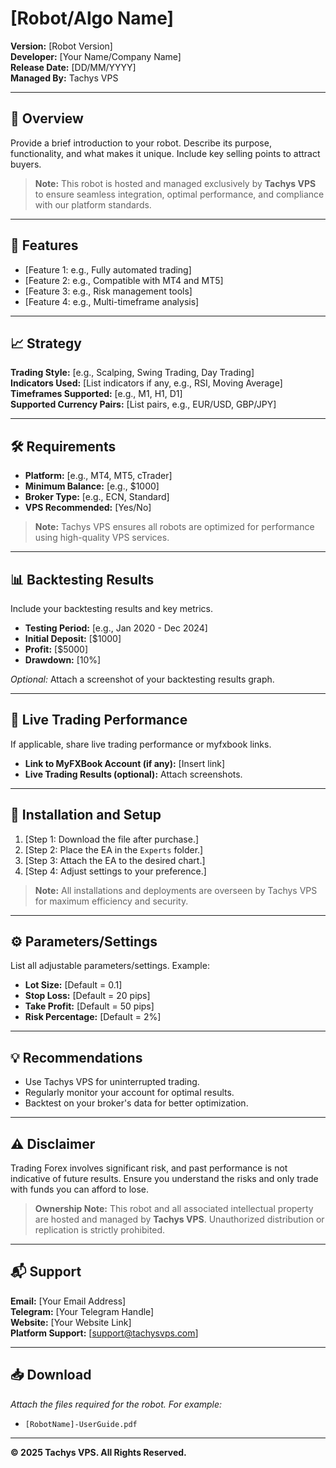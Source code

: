 # [Robot/Algo Name]
**Version:** [Robot Version]  
**Developer:** [Your Name/Company Name]  
**Release Date:** [DD/MM/YYYY]  
**Managed By:** Tachys VPS  

---

## 📄 Overview
Provide a brief introduction to your robot. Describe its purpose, functionality, and what makes it unique. Include key selling points to attract buyers.

> **Note:** This robot is hosted and managed exclusively by **Tachys VPS** to ensure seamless integration, optimal performance, and compliance with our platform standards.

---

## 🚀 Features
- [Feature 1: e.g., Fully automated trading]
- [Feature 2: e.g., Compatible with MT4 and MT5]
- [Feature 3: e.g., Risk management tools]
- [Feature 4: e.g., Multi-timeframe analysis]

---

## 📈 Strategy
**Trading Style:** [e.g., Scalping, Swing Trading, Day Trading]  
**Indicators Used:** [List indicators if any, e.g., RSI, Moving Average]  
**Timeframes Supported:** [e.g., M1, H1, D1]  
**Supported Currency Pairs:** [List pairs, e.g., EUR/USD, GBP/JPY]

---

## 🛠️ Requirements
- **Platform:** [e.g., MT4, MT5, cTrader]  
- **Minimum Balance:** [e.g., $1000]  
- **Broker Type:** [e.g., ECN, Standard]  
- **VPS Recommended:** [Yes/No]  

> **Note:** Tachys VPS ensures all robots are optimized for performance using high-quality VPS services.

---

## 📊 Backtesting Results
Include your backtesting results and key metrics.  
- **Testing Period:** [e.g., Jan 2020 - Dec 2024]  
- **Initial Deposit:** [$1000]  
- **Profit:** [$5000]  
- **Drawdown:** [10%]  

*Optional:* Attach a screenshot of your backtesting results graph.

---

## 💼 Live Trading Performance
If applicable, share live trading performance or myfxbook links.  
- **Link to MyFXBook Account (if any):** [Insert link]  
- **Live Trading Results (optional):** Attach screenshots.

---

## 🔧 Installation and Setup
1. [Step 1: Download the file after purchase.]  
2. [Step 2: Place the EA in the `Experts` folder.]  
3. [Step 3: Attach the EA to the desired chart.]  
4. [Step 4: Adjust settings to your preference.]  

> **Note:** All installations and deployments are overseen by Tachys VPS for maximum efficiency and security.

---

## ⚙️ Parameters/Settings
List all adjustable parameters/settings. Example:  
- **Lot Size:** [Default = 0.1]  
- **Stop Loss:** [Default = 20 pips]  
- **Take Profit:** [Default = 50 pips]  
- **Risk Percentage:** [Default = 2%]

---

## 💡 Recommendations
- Use Tachys VPS for uninterrupted trading.  
- Regularly monitor your account for optimal results.  
- Backtest on your broker's data for better optimization.

---

## ⚠️ Disclaimer
Trading Forex involves significant risk, and past performance is not indicative of future results. Ensure you understand the risks and only trade with funds you can afford to lose.  

> **Ownership Note:** This robot and all associated intellectual property are hosted and managed by **Tachys VPS**. Unauthorized distribution or replication is strictly prohibited.

---

## 📬 Support
**Email:** [Your Email Address]  
**Telegram:** [Your Telegram Handle]  
**Website:** [Your Website Link]  
**Platform Support:** [support@tachysvps.com]  

---

## 📥 Download
*Attach the files required for the robot. For example:*  
- `[RobotName]-UserGuide.pdf`  

---

**© 2025 Tachys VPS. All Rights Reserved.**